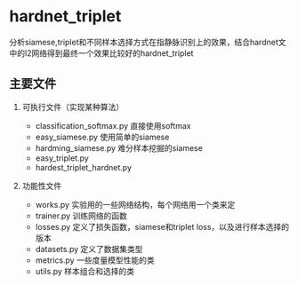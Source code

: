 # hardnet_triplet
分析siamese,triplet和不同样本选择方式在指静脉识别上的效果，结合hardnet文中的l2网络得到最终一个效果比较好的hardnet_triplet
## 主要文件

1. 可执行文件（实现某种算法）
   - classification_softmax.py 直接使用softmax
   - easy_siamese.py 使用简单的siamese
   - hardming_siamese.py 难分样本挖掘的siamese
   - easy_triplet.py
   - hardest_triplet_hardnet.py 

2. 功能性文件
   - works.py  实验用的一些网络结构，每个网络用一个类来定
   -  trainer.py 训练网络的函数 
   - losses.py 定义了损失函数，siamese和triplet loss，以及进行样本选择的版本
   - datasets.py  定义了数据集类型
   - metrics.py 一些度量模型性能的类
   - utils.py 样本组合和选择的类

